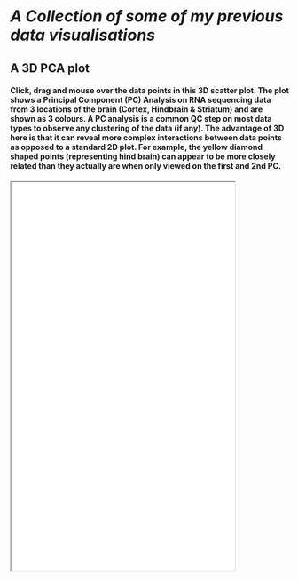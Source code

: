 # *A Collection of some of my previous data visualisations*

## A 3D PCA plot
#### Click, drag and mouse over the data points in this 3D scatter plot. The plot shows a Principal Component (PC) Analysis on RNA sequencing data from 3 locations of the brain (Cortex, Hindbrain & Striatum) and are shown as 3 colours. A PC analysis is a common QC step on most data types to observe any clustering of the data (if any).  The advantage of 3D here is that it can reveal more complex interactions between data points as opposed to a standard 2D plot. For example, the yellow diamond shaped points (representing hind brain) can appear to be more closely related than they actually are when only viewed on the first and 2nd PC. 

<iframe height="700" src="3D_PCA_Plotly.html" width="80%"></iframe>
